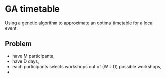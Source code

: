 # GA timetable
Using a genetic algorithm to approximate an optimal timetable for a local event. 

## Problem

* have M participanta,
* have D days,
* each participants selects workshops out of (W > D) possible workshops,
* 

